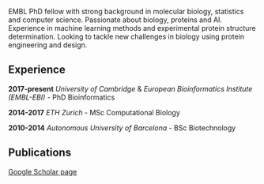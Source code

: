 EMBL PhD fellow with strong background in molecular biology, statistics and computer science. Passionate about biology, proteins and AI. Experience in machine learning methods and experimental protein structure determination. Looking to tackle new challenges in biology using protein engineering and design.

## Experience

**2017-present**  *University of Cambridge* & *European Bioinformatics Institute (EMBL-EBI)* - PhD Bioinformatics

**2014-2017**  *ETH Zurich* - MSc Computational Biology

**2010-2014**  *Autonomous University of Barcelona* - BSc Biotechnology

## Publications

[Google Scholar page](https://scholar.google.co.uk/citations?user=iOg-7nQAAAAJ&hl)

